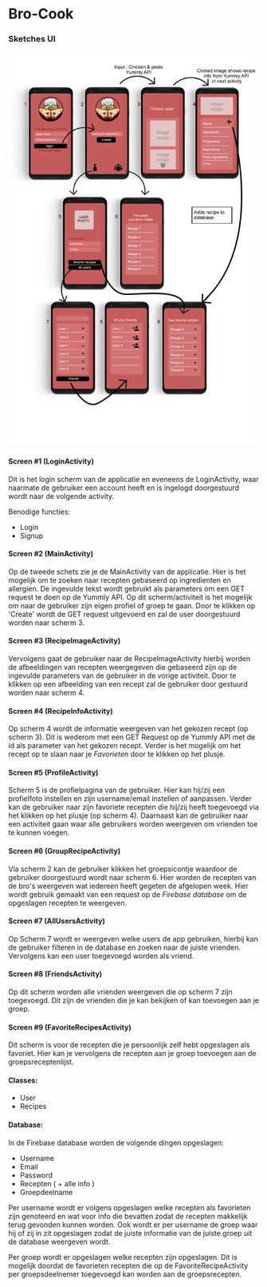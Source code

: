 # Bro-Cook

### Sketches UI
![alt text](https://github.com/tomdekr/project-01/blob/master/doc/sketchui-final.png)

#### Screen #1 (LoginActivity)
Dit is het login scherm van de applicatie en eveneens de LoginActivity, waar naarmate de gebruiker een account heeft en is ingelogd doorgestuurd wordt naar de volgende activity.

Benodige functies:
- Login 
- Signup

#### Screen #2 (MainActivity)
Op de tweede schets zie je de MainActivity van de applicatie. Hier is het mogelijk om te zoeken naar recepten gebaseerd op ingredienten en allergien. De ingevulde tekst wordt gebruikt als parameters om een GET request te doen op de Yummly API. Op dit scherm/activiteit is het mogelijk om naar de gebruiker zijn eigen profiel of groep te gaan. Door te klikken op 'Create' wordt de GET request uitgevoerd en zal de user doorgestuurd worden naar scherm 3.

#### Screen #3 (RecipeImageActivity)
Vervolgens gaat de gebruiker naar de RecipeImageActivity hierbij worden de afbeeldingen van recepten weergegeven die gebaseerd zijn op de ingevulde parameters van de gebruiker in de vorige activiteit. Door te klikken op een afbeelding van een recept zal de gebruiker door gestuurd worden naar scherm 4.

#### Screen #4 (RecipeInfoActivity)
Op scherm 4 wordt de informatie weergeven van het gekozen recept (op scherm 3). Dit is wederom met een GET Request op de Yummly API met de id als parameter van het gekozen recept. Verder is het mogelijk om het recept op te slaan naar je _Favorieten_ door te klikken op het plusje.

#### Screen #5 (ProfileActivity)
Scherm 5 is de profielpagina van de gebruiker. Hier kan hij/zij een profielfoto instellen en zijn username/email instellen of aanpassen. Verder kan de gebruiker naar zijn favoriete recepten die hij/zij heeft toegevoegd via het klikken op het plusje (op scherm 4).
Daarnaast kan de gebruiker naar een activiteit gaan waar alle gebruikers worden weergeven om vrienden toe te kunnen voegen.

#### Screen #6 (GroupRecipeActivity)
Via scherm 2 kan de gebruiker klikken het groepsicontje waardoor de gebruiker doorgestuurd wordt naar scherm 6. Hier worden de recepten van de bro's weergeven wat iedereen heeft gegeten de afgelopen week. Hier wordt gebruik gemaakt van een request op de _Firebase database_ om de opgeslagen recepten te weergeven.

#### Screen #7 (AllUsersActivity)
Op Scherm 7 wordt er weergeven welke users de app gebruiken, hierbij kan de gebruiker filteren in de database en zoeken naar de juiste vrienden. Vervolgens kan een user toegevoegd worden als vriend.

#### Screen #8 (FriendsActivity)
Op dit scherm worden alle vrienden weergeven die op scherm 7 zijn toegevoegd. Dit zijn de vrienden die je kan bekijken of kan toevoegen aan je groep.

#### Screen #9 (FavoriteRecipesActivity)
Dit scherm is voor de recepten die je persoonlijk zelf hebt opgeslagen als favoriet. Hier kan je vervolgens de recepten aan je groep toevoegen aan de groepsreceptenlijst. 


#### Classes:
- User
- Recipes

#### Database:
In de Firebase database worden de volgende dingen opgeslagen:
- Username 
- Email
- Password
- Recepten ( + alle info )
- Groepdeelname

Per username wordt er volgens opgeslagen welke recepten als favorieten zijn genoteerd en wat voor info die bevatten zodat de recepten makkelijk terug gevonden kunnen worden. Ook wordt er per username de groep waar hij of zij in zit opgeslagen zodat de juiste informatie van de juiste groep uit de database weergeven wordt.

Per groep wordt er opgeslagen welke recepten zijn opgeslagen. Dit is mogelijk doordat de favorieten recepten die op de FavoriteRecipeActivity per groepsdeelnemer toegevoegd kan worden aan de groepsrecepten.

